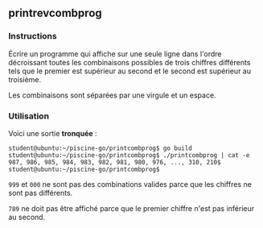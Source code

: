 ## printrevcombprog

### Instructions

Écrire un programme qui affiche sur une seule ligne dans l'ordre décroissant toutes les combinaisons possibles de trois chiffres différents tels que le premier est supérieur au second et le second est supérieur au troisième.

Les combinaisons sont séparées par une virgule et un espace.

### Utilisation

Voici une sortie **tronquée** :

```console
student@ubuntu:~/piscine-go/printcombprog$ go build
student@ubuntu:~/piscine-go/printcombprog$ ./printcombprog | cat -e
987, 986, 985, 984, 983, 982, 981, 980, 976, ..., 310, 210$
student@ubuntu:~/piscine-go/printcombprog$
```

`999` et `000` ne sont pas des combinations valides parce que les chiffres ne sont pas différents.

`789` ne doit pas être affiché parce que le premier chiffre n'est pas inférieur au second.
